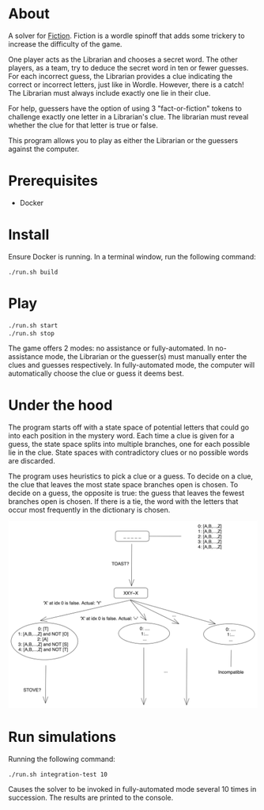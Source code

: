 # About
A solver for [Fiction](https://www.allplay.com/board-games/fiction/). Fiction is a wordle
spinoff that adds some trickery to increase the difficulty of the game.

One player acts as the Librarian and chooses a secret word. The other players, as a team,
try to deduce the secret word in ten or fewer guesses. For each incorrect guess,
the Librarian provides a clue indicating the correct or incorrect letters, just like
in Wordle. However, there is a catch! The Librarian must always include exactly one lie in their
clue. 

For help, guessers have the option of using 3 "fact-or-fiction" tokens to challenge exactly
one letter in a Librarian's clue. The librarian must reveal whether the clue for that letter
is true or false.

This program allows you to play as either the Librarian or the guessers against the
computer.

# Prerequisites

- Docker

# Install

Ensure Docker is running. In a terminal window, run the following command:

```
./run.sh build
```

# Play
```
./run.sh start
./run.sh stop
```

The game offers 2 modes: no assistance or fully-automated. In no-assistance mode,
the Librarian or the guesser(s) must manually enter the clues and guesses respectively.
In fully-automated mode, the computer will automatically choose the clue or guess it
deems best.

# Under the hood

The program starts off with a state space of potential letters that could go
into each position in the mystery word. Each time a clue is given for a
guess, the state space splits into multiple branches, one for each possible
lie in the clue. State spaces with contradictory clues or no possible words
are discarded.

The program uses heuristics to pick a clue or a guess. To decide on a clue,
the clue that leaves the most state space branches open is chosen. To decide
on a guess, the opposite is true: the guess that leaves the fewest branches open
is chosen. If there is a tie, the word with the letters that occur most frequently
in the dictionary is chosen.

![Simplified snippet of the algorithm](./fiction-solver.png)

# Run simulations

Running the following command:

```
./run.sh integration-test 10
```

Causes the solver to be invoked in fully-automated mode several 10 times in succession.
The results are printed to the console.